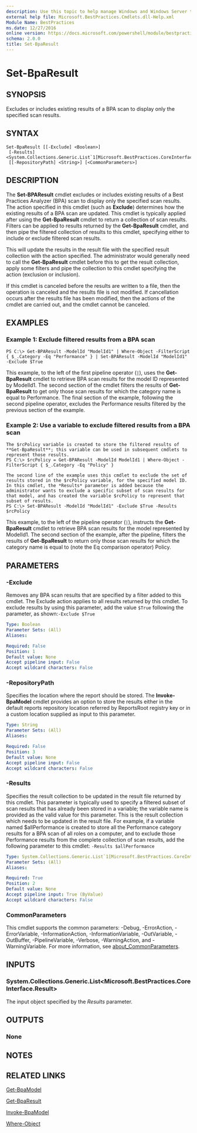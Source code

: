 ```yaml
---
description: Use this topic to help manage Windows and Windows Server technologies with Windows PowerShell.
external help file: Microsoft.BestPractices.Cmdlets.dll-Help.xml
Module Name: BestPractices
ms.date: 12/27/2016
online version: https://docs.microsoft.com/powershell/module/bestpractices/set-bparesult?view=windowsserver2019-ps&wt.mc_id=ps-gethelp
schema: 2.0.0
title: Set-BpaResult
---
```


# Set-BpaResult

## SYNOPSIS
Excludes or includes existing results of a BPA scan to display only the specified scan results.

## SYNTAX

```
Set-BpaResult [[-Exclude] <Boolean>]
 [-Results] <System.Collections.Generic.List`1[Microsoft.BestPractices.CoreInterface.Result]>
 [[-RepositoryPath] <String>] [<CommonParameters>]
```

## DESCRIPTION
The **Set-BPAResult** cmdlet excludes or includes existing results of a Best Practices Analyzer (BPA) scan to display only the specified scan results.
The action specified in this cmdlet (such as **Exclude**) determines how the existing results of a BPA scan are updated.
This cmdlet is typically applied after using the **Get-BpaResult** cmdlet to return a collection of scan results.
Filters can be applied to results returned by the **Get-BpaResult** cmdlet, and then pipe the filtered collection of results to this cmdlet, specifying either to include or exclude filtered scan results.

This will update the results in the result file with the specified result collection with the action specified.
The administrator would generally need to call the **Get-BpaResult** cmdlet before this to get the result collection, apply some filters and pipe the collection to this cmdlet specifying the action (exclusion or inclusion).

If this cmdlet is canceled before the results are written to a file, then the operation is canceled and the results file is not modified.
If cancellation occurs after the results file has been modified, then the actions of the cmdlet are carried out, and the cmdlet cannot be canceled.

## EXAMPLES

### Example 1: Exclude filtered results from a BPA scan
```
PS C:\> Get-BPAResult -ModelId "ModelId1" | Where-Object -FilterScript { $_.Category -Eq "Performance" } | Set-BPAResult -ModelId "ModelId1" -Exclude $True
```

This example, to the left of the first pipeline operator (`|`), uses the **Get-BpaResult** cmdlet to retrieve BPA scan results for the model ID represented by ModelId1.
The second section of the cmdlet filters the results of **Get-BpaResult** to get only those scan results for which the category name is equal to Performance.
The final section of the example, following the second pipeline operator, excludes the Performance results filtered by the previous section of the example.

### Example 2: Use a variable to exclude filtered results from a BPA scan
```
The $rcPolicy variable is created to store the filtered results of **Get-BpaResult**; this variable can be used in subsequent cmdlets to represent those results.
PS C:\> $rcPolicy = Get-BPAResult -ModelId ModelId1 | Where-Object -FilterScript { $_.Category -Eq "Policy" }

The second line of the example uses this cmdlet to exclude the set of results stored in the $rcPolicy variable, for the specified model ID. In this cmdlet, the *Results* parameter is added because the administrator wants to exclude a specific subset of scan results for that model, and has created the variable $rcPolicy to represent that subset of results.
PS C:\> Set-BPAResult -ModelId "ModelId1" -Exclude $True -Results $rcPolicy
```

This example, to the left of the pipeline operator (`|`), instructs the **Get-BpaResult** cmdlet to retrieve BPA scan results for the model represented by ModelId1.
The second section of the example, after the pipeline, filters the results of **Get-BpaResult** to return only those scan results for which the category name is equal to (note the Eq comparison operator) Policy.

## PARAMETERS

### -Exclude
Removes any BPA scan results that are specified by a filter added to this cmdlet.
The Exclude action applies to all results returned by this cmdlet.
To exclude results by using this parameter, add the value `$True` following the parameter, as shown:`-Exclude $True`

```yaml
Type: Boolean
Parameter Sets: (All)
Aliases: 

Required: False
Position: 1
Default value: None
Accept pipeline input: False
Accept wildcard characters: False
```

### -RepositoryPath
Specifies the location where the report should be stored.
The **Invoke-BpaModel** cmdlet provides an option to store the results either in the default reports repository location referred by ReportsRoot registry key or in a custom location supplied as input to this parameter.

```yaml
Type: String
Parameter Sets: (All)
Aliases: 

Required: False
Position: 3
Default value: None
Accept pipeline input: False
Accept wildcard characters: False
```

### -Results
Specifies the result collection to be updated in the result file returned by this cmdlet.
This parameter is typically used to specify a filtered subset of scan results that has already been stored in a variable; the variable name is provided as the valid value for this parameter.
This is the result collection which needs to be updated in the result file.
For example, if a variable named $allPerformance is created to store all the Performance category results for a BPA scan of all roles on a computer, and to exclude those Performance results from the complete collection of scan results, add the following parameter to this cmdlet: `-Results $allPerformance`

```yaml
Type: System.Collections.Generic.List`1[Microsoft.BestPractices.CoreInterface.Result]
Parameter Sets: (All)
Aliases: 

Required: True
Position: 2
Default value: None
Accept pipeline input: True (ByValue)
Accept wildcard characters: False
```

### CommonParameters
This cmdlet supports the common parameters: -Debug, -ErrorAction, -ErrorVariable, -InformationAction, -InformationVariable, -OutVariable, -OutBuffer, -PipelineVariable, -Verbose, -WarningAction, and -WarningVariable. For more information, see [about_CommonParameters](https://go.microsoft.com/fwlink/?LinkID=113216).

## INPUTS

### System.Collections.Generic.List<Microsoft.BestPractices.CoreInterface.Result>
The input object specified by the *Results* parameter.

## OUTPUTS

### None

## NOTES

## RELATED LINKS

[Get-BpaModel](./Get-BpaModel.md)

[Get-BpaResult](./Get-BpaResult.md)

[Invoke-BpaModel](./Invoke-BpaModel.md)

[Where-Object](https://go.microsoft.com/fwlink/?LinkID=113423)

